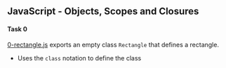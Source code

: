 ## JavaScript - Objects, Scopes and Closures

#### Task 0
[0-rectangle.js](0-rectangle.js) exports an empty class `Rectangle` that defines a rectangle.
- Uses the `class` notation to define the class
